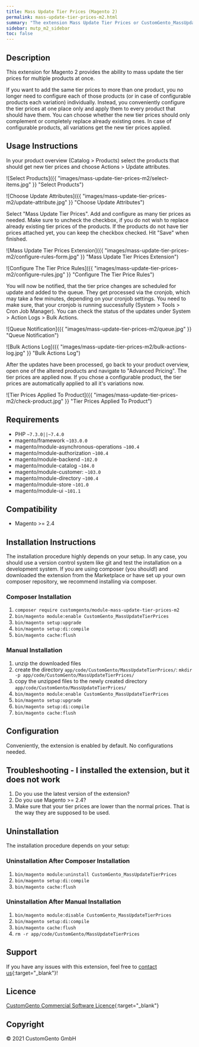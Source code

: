 ```yaml
---
title: Mass Update Tier Prices (Magento 2)
permalink: mass-update-tier-prices-m2.html
summary: "The extension Mass Update Tier Prices or CustomGento_MassUpdateTierPrices provides the ability to mass update tier prices for multiple products at once. You can replace already existing tier prices or simply add new ones to as many products you want with just one click instead of configuring each product individually."
sidebar: mutp_m2_sidebar
toc: false
---
```


## Description
This extension for Magento 2 provides the ability to mass update the tier prices for multiple products at once.

If you want to add the same tier prices to more than one product, you no longer need to configure each of those products (or in case of configurable products each variation) individually. Instead, you conveniently configure the tier prices at one place only and apply them to every product that should have them. You can choose whether the new tier prices should only complement or completely replace already existing ones. In case of configurable products, all variations get the new tier prices applied.

## Usage Instructions
In your product overview (Catalog > Products) select the products that should get new tier prices and choose Actions > Update attributes.

![Select Products]({{ "images/mass-update-tier-prices-m2/select-items.jpg" }} "Select Products")

![Choose Update Attributes]({{ "images/mass-update-tier-prices-m2/update-attribute.jpg" }} "Choose Update Attributes")

Select "Mass Update Tier Prices". Add and configure as many tier prices as needed. Make sure to uncheck the checkbox, if you do not wish to replace already existing tier prices of the products. If the products do not have tier prices attached yet, you can keep the checkbox checked. Hit "Save" when finished.

![Mass Update Tier Prices Extension]({{ "images/mass-update-tier-prices-m2/configure-rules-form.jpg" }} "Mass Update Tier Prices Extension")

![Configure The Tier Price Rules]({{ "images/mass-update-tier-prices-m2/configure-rules.jpg" }} "Configure The Tier Price Rules")

You will now be notified, that the tier price changes are scheduled for update and added to the queue. They get processed via the cronjob, which may take a few minutes, depending on your cronjob settings. You need to make sure, that your cronjob is running successfully (System > Tools > Cron Job Manager). You can check the status of the updates under System > Action Logs > Bulk Actions.

![Queue Notification]({{ "images/mass-update-tier-prices-m2/queue.jpg" }} "Queue Notification")

![Bulk Actions Log]({{ "images/mass-update-tier-prices-m2/bulk-actions-log.jpg" }} "Bulk Actions Log")

After the updates have been processed, go back to your product overview, open one of the altered products and navigate to "Advanced Pricing". The tier prices are applied now. If you chose a configurable product, the tier prices are automatically applied to all it's variations now.

![Tier Prices Applied To Product]({{ "images/mass-update-tier-prices-m2/check-product.jpg" }} "Tier Prices Applied To Product")

## Requirements
- PHP `~7.3.0||~7.4.0`
- magento/framework `~103.0.0`
- magento/module-asynchronous-operations `~100.4`
- magento/module-authorization `~100.4`
- magento/module-backend `~102.0`
- magento/module-catalog `~104.0`
- magento/module-customer: `~103.0`
- magento/module-directory `~100.4`
- magento/module-store `~101.0`
- magento/module-ui `~101.1`

## Compatibility
- Magento >= 2.4

## Installation Instructions
The installation procedure highly depends on your setup. In any case, you should use a version control system like git and test the installation on a development system.
If you are using composer (you should!) and downloaded the extension from the Marketplace or have set up your own composer repository, we recommend installing via composer.

### Composer Installation
1. `composer require customgento/module-mass-update-tier-prices-m2`
2. `bin/magento module:enable CustomGento_MassUpdateTierPrices`
3. `bin/magento setup:upgrade`
4. `bin/magento setup:di:compile`
5. `bin/magento cache:flush`

### Manual Installation
1. unzip the downloaded files
2. create the directory `app/code/CustomGento/MassUpdateTierPrices/`: `mkdir -p app/code/CustomGento/MassUpdateTierPrices/`
3. copy the unzipped files to the newly created directory `app/code/CustomGento/MassUpdateTierPrices/`
4. `bin/magento module:enable CustomGento_MassUpdateTierPrices`
5. `bin/magento setup:upgrade`
6. `bin/magento setup:di:compile`
7. `bin/magento cache:flush`

## Configuration
Conveniently, the extension is enabled by default. No configurations needed.

## Troubleshooting - I installed the extension, but it does not work
1. Do you use the latest version of the extension?
2. Do you use Magento >= 2.4?
7. Make sure that your tier prices are lower than the normal prices. That is the way they are supposed to be used.

## Uninstallation
The installation procedure depends on your setup:

### Uninstallation After Composer Installation
1. `bin/magento module:uninstall CustomGento_MassUpdateTierPrices`
2. `bin/magento setup:di:compile`
3. `bin/magento cache:flush`

### Uninstallation After Manual Installation
1. `bin/magento module:disable CustomGento_MassUpdateTierPrices`
2. `bin/magento setup:di:compile`
3. `bin/magento cache:flush`
4. `rm -r app/code/CustomGento/MassUpdateTierPrices`

## Support
If you have any issues with this extension, feel free to [contact us](https://www.customgento.com/){:target="_blank"}!

## Licence
[CustomGento Commercial Software Licence](https://www.customgento.com/license){:target="_blank"}

## Copyright
&copy; 2021 CustomGento GmbH
